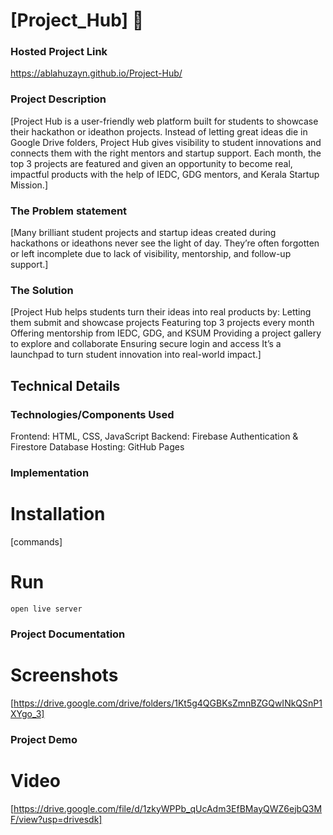 ﻿# [Project_Hub] 🎯


### Hosted Project Link
https://ablahuzayn.github.io/Project-Hub/

### Project Description
[Project Hub is a user-friendly web platform built for students to showcase their hackathon or ideathon projects. Instead of letting great ideas die in Google Drive folders, Project Hub gives visibility to student innovations and connects them with the right mentors and startup support. Each month, the top 3 projects are featured and given an opportunity to become real, impactful products with the help of IEDC, GDG mentors, and Kerala Startup Mission.]

### The Problem statement
[Many brilliant student projects and startup ideas created during hackathons or ideathons never see the light of day. They’re often forgotten or left incomplete due to lack of visibility, mentorship, and follow-up support.]

### The Solution
[Project Hub helps students turn their ideas into real products by:
Letting them submit and showcase projects
Featuring top 3 projects every month
Offering mentorship from IEDC, GDG, and KSUM
Providing a project gallery to explore and collaborate
Ensuring secure login and access
It’s a launchpad to turn student innovation into real-world impact.]

## Technical Details
### Technologies/Components Used
Frontend: HTML, CSS, JavaScript
Backend: Firebase Authentication & Firestore Database
Hosting: GitHub Pages


### Implementation

# Installation
[commands]

# Run
```
open live server
```

### Project Documentation
# Screenshots
[https://drive.google.com/drive/folders/1Kt5g4QGBKsZmnBZGQwINkQSnP1XYgo_3]

### Project Demo
# Video
[https://drive.google.com/file/d/1zkyWPPb_qUcAdm3EfBMayQWZ6ejbQ3MF/view?usp=drivesdk]
